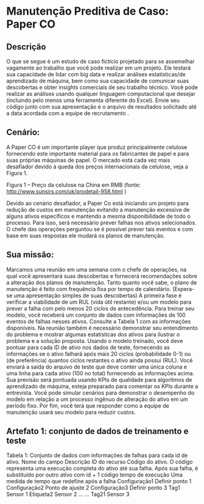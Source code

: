 # Manutenção Preditiva de Caso: Paper CO

## Descrição
O que se segue é um estudo de caso fictício projetado para se assemelhar vagamente ao trabalho que você pode realizar em um projeto. Ele testará sua capacidade de lidar com big data e realizar análises estatísticas/de aprendizado de máquina, bem como sua capacidade de comunicar suas descobertas e obter insights comerciais de seu trabalho técnico. Você pode realizar as análises usando qualquer linguagem computacional que desejar (incluindo pelo menos uma ferramenta diferente do Excel). Envie seu código junto com sua apresentação e o arquivo de resultados solicitado até a data acordada com a equipe de recrutamento .

## Cenário:
A Paper CO é um importante player que produz principalmente celulose fornecendo este importante material para os fabricantes de papel e para suas próprias máquinas de papel. O mercado está cada vez mais desafiador devido à queda dos preços internacionais da celulose, veja a Figura 1.

  
Figura 1 – Preço da celulose na China em RMB
(fonte: http://www.sunsirs.com/uk/prodetail-958.html )

Devido ao cenário desafiador, a Paper Co está iniciando um projeto para redução de custos em manutenção evitando a manutenção excessiva de alguns ativos específicos e mantendo a mesma disponibilidade de todo o processo. Para isso, será necessário prever falhas nos ativos selecionados.
O chefe das operações perguntou se é possível prever tais eventos e com base em suas respostas ele mudará os planos de manutenção.

## Sua missão:
Marcamos uma reunião em uma semana com o chefe de operações, na qual você apresentará suas descobertas e fornecerá recomendações sobre a alteração dos planos de manutenção. Tanto quanto você sabe, o plano de manutenção é feito com frequência fixa por tempo de calendário. (Espera-se uma apresentação simples de suas descobertas)
A primeira fase é verificar a viabilidade de um RUL (vida útil restante) e/ou um modelo para prever a falha com pelo menos 20 ciclos de antecedência. Para treinar seu modelo, você receberá um conjunto de dados com informações de 100 eventos de falhas nesses ativos. Consulte a Tabela 1 com as informações disponíveis. Na reunião também é necessário demonstrar seu entendimento do problema e mostrar algumas estatísticas dos ativos para ilustrar o problema e a solução proposta.
Usando o modelo treinado, você deve pontuar para cada ID de ativo nos dados de teste, fornecendo as informações se o ativo falhará após mais 20 ciclos (probabilidade 0-1) ou (de preferência) quantos ciclos restantes o ativo ainda possui (RUL). Você enviará a saída do arquivo de teste que deve conter uma única coluna e uma linha para cada ativo (100 no total) fornecendo as informações acima.
Sua previsão será pontuada usando KPIs de qualidade para algoritmos de aprendizado de máquina, esteja preparado para comentar os KPIs durante a entrevista. Você pode simular cenários para demonstrar o desempenho do modelo em relação a um processo ingênuo de alteração do ativo em um período fixo.
Por fim, você terá que responder como a equipe de manutenção usará seu modelo para reduzir custos.

## Artefato 1: conjunto de dados de treinamento e teste
 
Tabela 1: Conjunto de dados com informações de falhas para cada id de ativo.
Nome do campo	Descrição
ID do recurso	Código do ativo. O código representa uma execução completa do ativo até sua falha. Após sua falha, é substituído por outro ativo com id + 1 código
tempo de execução	Uma medida de tempo que redefine após a falha
Configuração1	Definir ponto 1
Configuração2	Ponto de ajuste 2
Configuração3	Definir ponto 3
Tag1	Sensor 1
Etiqueta2	Sensor 2
…	…
Tag21	Sensor 3

